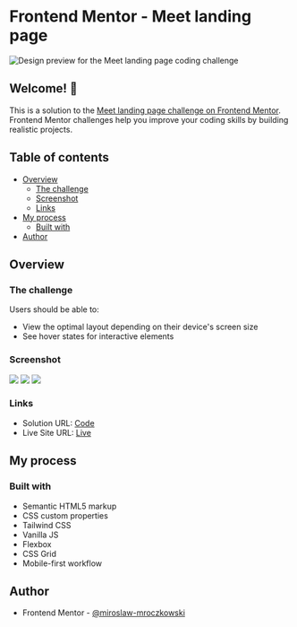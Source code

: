 # Frontend Mentor - Meet landing page

![Design preview for the Meet landing page coding challenge](./preview.jpg)

## Welcome! 👋

This is a solution to the [Meet landing page challenge on Frontend Mentor](https://www.frontendmentor.io/challenges/meet-landing-page-rbTDS6OUR). Frontend Mentor challenges help you improve your coding skills by building realistic projects.

## Table of contents

- [Overview](#overview)
  - [The challenge](#the-challenge)
  - [Screenshot](#screenshot)
  - [Links](#links)
- [My process](#my-process)
  - [Built with](#built-with)
- [Author](#author)

## Overview

### The challenge

Users should be able to:

- View the optimal layout depending on their device's screen size
- See hover states for interactive elements

### Screenshot

![](./dist/images/desktop.jpg)
![](./dist/images/tablet.jpg)
![](./dist/images/mobile.jpg)

### Links

- Solution URL: [Code](https://github.com/FrontEndMentor-MyChallanges/n_meet-landing-page)
- Live Site URL: [Live](https://frontendmentor-mychallanges.github.io/n_meet-landing-page/)

## My process

### Built with

- Semantic HTML5 markup
- CSS custom properties
- Tailwind CSS
- Vanilla JS
- Flexbox
- CSS Grid
- Mobile-first workflow

## Author

- Frontend Mentor - [@miroslaw-mroczkowski](https://www.frontendmentor.io/profile/miroslaw-mroczkowski)
